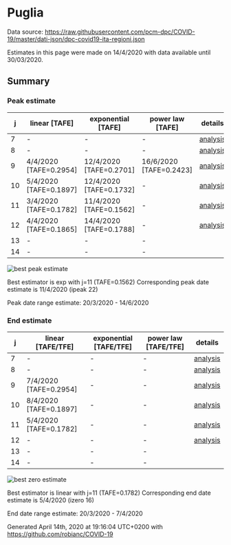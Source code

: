 # Puglia


Data source: https://raw.githubusercontent.com/pcm-dpc/COVID-19/master/dati-json/dpc-covid19-ita-regioni.json

Estimates in this page were made on 14/4/2020 with data available until 30/03/2020.


## Summary 

### Peak estimate 
|j|linear [TAFE]|exponential [TAFE]|power law [TAFE]|details|
|---|----|-----------|---------|-------|
|7|-|-|-|[analysis](COVID-19_puglia_j7_2020-03-30.md)|
|8|-|-|-|[analysis](COVID-19_puglia_j8_2020-03-30.md)|
|9|4/4/2020 [TAFE=0.2954]|12/4/2020 [TAFE=0.2701]|16/6/2020 [TAFE=0.2423]|[analysis](COVID-19_puglia_j9_2020-03-30.md)|
|10|5/4/2020 [TAFE=0.1897]|12/4/2020 [TAFE=0.1732]|-|[analysis](COVID-19_puglia_j10_2020-03-30.md)|
|11|3/4/2020 [TAFE=0.1782]|11/4/2020 [TAFE=0.1562]|-|[analysis](COVID-19_puglia_j11_2020-03-30.md)|
|12|4/4/2020 [TAFE=0.1865]|14/4/2020 [TAFE=0.1788]|-|[analysis](COVID-19_puglia_j12_2020-03-30.md)|
|13|-|-|-||
|14|-|-|-||

![best peak estimate](COVID-19_puglia_j11_2020-03-30.png)

Best estimator is exp with j=11 (TAFE=0.1562)
Corresponding peak date estimate is 11/4/2020 (ipeak 22)


Peak date range estimate: 20/3/2020 - 14/6/2020

### End estimate 
|j|linear [TAFE/TFE]|exponential [TAFE/TFE]|power law [TAFE/TFE]|details|
|---|----|-----------|---------|-------|
|7|-|-|-|[analysis](COVID-19_puglia_j7_2020-03-30.md)|
|8|-|-|-|[analysis](COVID-19_puglia_j8_2020-03-30.md)|
|9|7/4/2020 [TAFE=0.2954]|-|-|[analysis](COVID-19_puglia_j9_2020-03-30.md)|
|10|8/4/2020 [TAFE=0.1897]|-|-|[analysis](COVID-19_puglia_j10_2020-03-30.md)|
|11|5/4/2020 [TAFE=0.1782]|-|-|[analysis](COVID-19_puglia_j11_2020-03-30.md)|
|12|-|-|-|[analysis](COVID-19_puglia_j12_2020-03-30.md)|
|13|-|-|-||
|14|-|-|-||

![best zero estimate](COVID-19_puglia_j11_2020-03-30.png)

Best estimator is linear with j=11 (TAFE=0.1782)
Corresponding end date estimate is 5/4/2020 (izero 16)


End date range estimate: 20/3/2020 - 7/4/2020

Generated April 14th, 2020 at 19:16:04 UTC+0200 with https://github.com/robianc/COVID-19
